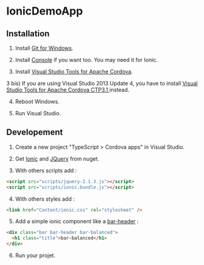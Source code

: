 # IonicDemoApp

## Installation

1) Install [Git for Windows][win-git].

2) Install [Console][win-console] if you want too. You may need it for Ionic.

3) Install [Visual Studio Tools for Apache Cordova][win-cordova].

3 bis) If you are using Visual Studio 2013 Update 4, you have to install [Visual Studio Tools for Apache Cordova CTP3.1 ][win-ctp31] instead.

4) Reboot Windows.

5) Run Visual Studio.

## Developement

1) Create a new project "TypeScript > Cordova apps" in Visual Studio.

2) Get [Ionic][nuget-ionic] and [JQuery][nuget-jquery] from nuget.

3) With others scripts add :
```html
<script src="scripts/jquery-2.1.3.js"></script>
<script src="scripts/ionic.bundle.js"></script>
```

4) With others styles add :
```html
<link href="Content/ionic.css" rel="stylesheet" />
```

5) Add a simple ionic component like a [bar-header][bar-header] :
```html
<div class="bar bar-header bar-balanced">
  <h1 class="title">bar-balanced</h1>
</div>
```

6) Run your projet.

[win-git]: http://git-scm.com/download/win
[win-console]: http://sourceforge.net/projects/console
[win-cordova]: https://www.visualstudio.com/en-us/cordova-vs.aspx
[win-ctp31]: https://www.microsoft.com/en-us/download/details.aspx?id=42675
[nuget-ionic]: https://www.nuget.org/packages/ionic
[nuget-jquery]: https://www.nuget.org/packages/jQuery
[bar-header]: http://ionicframework.com/docs/components/#header

